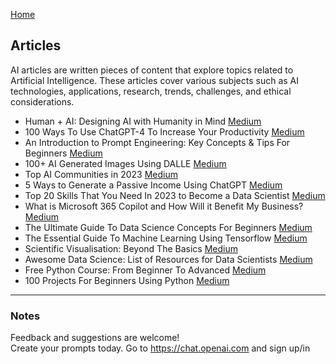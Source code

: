 [Home](https://natnew.github.io/Awesome-Prompt-Engineering/)

## Articles

AI articles are written pieces of content that explore topics related to Artificial Intelligence. 
These articles cover various subjects such as AI technologies, applications, research, trends, challenges, and ethical considerations.

* Human + AI: Designing AI with Humanity in Mind [Medium](https://medium.com/@natashanewbold/human-ai-designing-ai-with-humanity-in-mind-e36813431880)
* 100 Ways To Use ChatGPT-4 To Increase Your Productivity [Medium](https://medium.com/@natashanewbold/100-ways-to-use-chatgpt-to-increase-your-productivity-e38c4a1c4740)
* An Introduction to Prompt Engineering: Key Concepts & Tips For Beginners [Medium](https://medium.com/@natashanewbold/ai-prompt-engineering-tips-for-beginners-9ccb5b54243)
* 100+ AI Generated Images Using DALLE [Medium](https://medium.com/@natashanewbold/100-ai-generated-images-using-dalle-277c8803e89e)
* Top AI Communities in 2023 [Medium](https://medium.com/@natashanewbold/top-ai-communities-in-2023-403254cb05f1)
* 5 Ways to Generate a Passive Income Using ChatGPT [Medium](https://medium.com/@natashanewbold/5-ways-to-generate-a-passive-income-using-chatgpt-b8fbe00f01bb)
* Top 20 Skills That You Need In 2023 to Become a Data Scientist [Medium](https://medium.com/@natashanewbold/top-20-skills-that-you-need-in-2023-to-become-a-data-scientist-812db0d1c68c)
* What is Microsoft 365 Copilot and How Will it Benefit My Business? [Medium](https://medium.com/@natashanewbold/what-is-microsoft-365-copilot-and-how-will-it-benefit-my-business-80ae24151569)
* The Ultimate Guide To Data Science Concepts For Beginners [Medium](https://medium.com/@natashanewbold/the-ultimate-guide-to-data-science-concepts-for-beginners-cc168ba416ec)
* The Essential Guide To Machine Learning Using Tensorflow [Medium](https://medium.com/@natashanewbold/the-essential-guide-to-machine-learning-using-tensorflow-430c25806d3c)
* Scientific Visualisation: Beyond The Basics [Medium](https://medium.com/@natashanewbold/scientific-visualisation-beyond-the-basics-8eaa378fa0d5)
* Awesome Data Science: List of Resources for Data Scientists [Medium](https://medium.com/@natashanewbold/awesome-data-science-list-of-resources-for-data-scientists-ff70ac6ed1f6)
* Free Python Course: From Beginner To Advanced [Medium](https://medium.com/@natashanewbold/free-python-course-from-beginner-to-advanced-9a08ca572c07)
* 100 Projects For Beginners Using Python [Medium](https://medium.com/@natashanewbold/100-projects-for-beginners-using-python-8b7f55bbd1ad)

---
### Notes
Feedback and suggestions are welcome! <br>
Create your prompts today.
Go to https://chat.openai.com and sign up/in <br>

